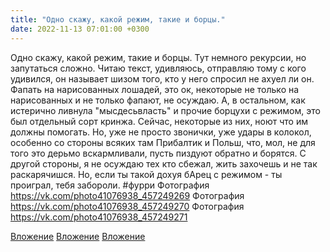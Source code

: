 ```yaml
---
title: "Одно скажу, какой режим, такие и борцы."
date: 2022-11-13 07:01:00 +0300
---
```


Одно скажу, какой режим, такие и борцы.
Тут немного рекурсии, но запутаться сложно.
Читаю текст, удивляюсь, отправляю тому с кого удивился, он называет шизом того, кто у него спросил не ахуел ли он.
Фапать на нарисованных лошадей, это ок, некоторые не только на нарисованных и не только фапают, не осуждаю. А, в остальном, как истерично ливнула "мысдесьвласть" и прочие борцухи с режимом, это был отдельный сорт кринжа. Сейчас, некоторые из них, ноют что им должны помогать. Но, уже не просто звонички, уже удары в колокол, особенно со стороны всяких там Прибалтик и Польш, что, мол, не для того это дерьмо вскармливали, пусть пиздуют обратно и борятся.
С другой стороны, я не осуждаю тех кто сбежал, жить захочешь и не так раскарячишся. Но, если ты такой дохуя бАрец с режимом - ты проиграл, тебя забороли.
#фурри
Фотография
https://vk.com/photo41076938_457249269
Фотография
https://vk.com/photo41076938_457249270
Фотография
https://vk.com/photo41076938_457249271

[Вложение](https://vk.com/photo41076938_457249269)
[Вложение](https://vk.com/photo41076938_457249270)
[Вложение](https://vk.com/photo41076938_457249271)
